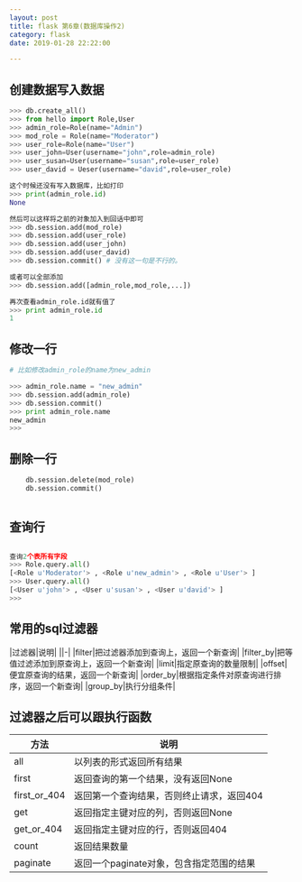 ```yaml
---
layout: post
title: flask 第6章(数据库操作2)
category: flask
date: 2019-01-28 22:22:00

---
```



## 创建数据写入数据

```py
>>> db.create_all()
>>> from hello import Role,User
>>> admin_role=Role(name="Admin")
>>> mod_role = Role(name="Moderator")
>>> user_role=Role(name="User")
>>> user_john=User(username="john",role=admin_role)
>>> user_susan=User(username="susan",role=user_role)
>>> user_david = Ueser(username="david",role=user_role)

这个时候还没有写入数据库，比如打印
>>> print(admin_role.id)
None

然后可以这样将之前的对象加入到回话中即可
>>> db.session.add(mod_role)   
>>> db.session.add(user_role)
>>> db.session.add(user_john)
>>> db.session.add(user_david)
>>> db.session.commit() # 没有这一句是不行的。

或者可以全部添加
>>> db.session.add([admin_role,mod_role,...])

再次查看admin_role.id就有值了
>>> print admin_role.id
1


```

## 修改一行

```py
# 比如修改admin_role的name为new_admin

>>> admin_role.name = "new_admin"
>>> db.session.add(admin_role)
>>> db.session.commit()
>>> print admin_role.name
new_admin
>>> 


```


## 删除一行

```py
	db.session.delete(mod_role)
	db.session.commit()
	
```

## 查询行

```py

查询2个表所有字段
>>> Role.query.all()
[<Role u'Moderator'> , <Role u'new_admin'> , <Role u'User'> ]
>>> User.query.all()
[<User u'john'> , <User u'susan'> , <User u'david'> ]
>>>

```

## 常用的sql过滤器

|过滤器|说明|
||-|
|filter|把过滤器添加到查询上，返回一个新查询|
|filter_by|把等值过滤添加到原查询上，返回一个新查询|
|limit|指定原查询的数量限制|
|offset|便宜原查询的结果，返回一个新查询|
|order_by|根据指定条件对原查询进行排序，返回一个新查询|
|group_by|执行分组条件|


## 过滤器之后可以跟执行函数

|方法|说明|
|-|-|
|all|以列表的形式返回所有结果|
|first|返回查询的第一个结果，没有返回None|
|first_or_404|返回第一个查询结果，否则终止请求，返回404|
|get|返回指定主键对应的列，否则返回None|
|get_or_404|返回指定主键对应的行，否则返回404|
|count|返回结果数量|
|paginate|返回一个paginate对象，包含指定范围的结果|



